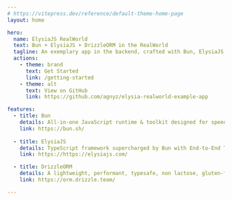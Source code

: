 ```yaml
---
# https://vitepress.dev/reference/default-theme-home-page
layout: home

hero:
  name: ElysiaJS RealWorld
  text: Bun + ElysiaJS + DrizzleORM in the RealWorld
  tagline: An exemplary app in the backend, crafted with Bun, ElysiaJS, and DrizzleORM, abiding by the RealWorld spec and API.
  actions:
    - theme: brand
      text: Get Started
      link: /getting-started
    - theme: alt
      text: View on GitHub
      link: https://github.com/agnyz/elysia-realworld-example-app

features:
  - title: Bun
    details: All-in-one JavaScript runtime & toolkit designed for speed, complete with a bundler, test runner, and Node.js-compatible package manager.
    link: https://bun.sh/
    
  - title: ElysiaJS
    details: TypeScript framework supercharged by Bun with End-to-End Type Safety, unified type system and outstanding developer experience.
    link: https://https://elysiajs.com/

  - title: DrizzleORM
    details: A lightweight, performant, typesafe, non lactose, gluten-free, flexible, serverless-ready, and headless TypeScript ORM with both relational and SQL-like query APIs.
    link: https://orm.drizzle.team/

---
```


